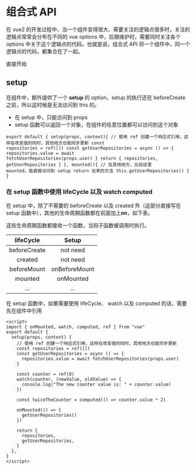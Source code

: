 # 组合式 API

在 vue2 的开发过程中，当一个组件变得很大、需要关注的逻辑点很多时，关注的逻辑点常常会分布在不同的 vue options 中，后期维护时，需要同时关注各个 options 中关于这个逻辑点的代码。也就是说，组合式 API 将一个组件中，同一个逻辑点的代码，都集合在了一起。

直接开始

## setup

在组件中，额外提供了一个 **setup** 的 option，setup 的执行还在 beforeCreate 之前，所以这时候是无法访问到 this 的。

- 在 setup 中，只能访问到 props
- setup 函数可以返回一个对象，在组件的任意位置都可以访问到这个对象

```vue
export default { setup(props, context){ // 使用 ref 创建一个响应式引用，这样在改变值的同时，其他地方也能同步更新 const
repositories = ref([]) const getUserRepositories = async () => { repositories.value = await
fetchUserRepositories(props.user) } return { repositories, getUserRepositories } }, mounted(){ // 在其他地方，比如这里
mounted，能直接访问到 setup return 出来的方法 this.getUserRepositories() } }
```

### 在 setup 函数中使用 lifeCycle 以及 watch computed

在 setup 中，除了不需要的 beforeCreate 以及 created 外（这部分直接写在 setup 函数中），其他的生命周期函数都在前面加上**on**，如下表。

这些生命周期函数都接收一个函数，当钩子函数被调用时执行。

|  lifeCycle   |     Setup     |
| :----------: | :-----------: |
| beforeCreate |   not need    |
|   created    |   not need    |
| beforeMount  | onBeforeMount |
|   mounted    |   onMounted   |
|     ...      |      ...      |

在 setup 函数中，如果需要使用 lifeCycle、 watch 以及 computed 的话，需要先在组件中引用

```vue
<script>
import { onMounted, watch, computed, ref } from "vue"
export default {
  setup(props, context) {
    // 使用 ref 创建一个响应式引用，这样在改变值的同时，其他地方也能同步更新
    const repositories = ref([])
    const getUserRepositories = async () => {
      repositories.value = await fetchUserRepositories(props.user)
    }

    const counter = ref(0)
    watch(counter, (newValue, oldValue) => {
      console.log("The new counter value is: " + counter.value)
    })

    const twiceTheCounter = computed(() => counter.value * 2)

    onMounted(() => {
      getUserRepositories()
    })

    return {
      repositories,
      getUserRepositories,
    }
  },
}
</script>
```
